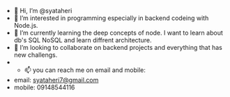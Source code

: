 - 👋 Hi, I’m @syataheri
- 👀 I’m interested in programming especially in backend codeing with Node.js.  
- 🌱 I’m currently learning the deep concepts of node. I want to learn about db's SQL NoSQL and learn diffrent architecture.
- 💞️ I’m looking to collaborate on backend projects and everything that has new challengs.
- - 📫 you can reach me on email and mobile:
-   email: syataheri7@gmail.com
-   mobile: 09148544116

<!---
syataheri/syataheri is a ✨ special ✨ repository because its `README.md` (this file) appears on your GitHub profile.
You can click the Preview link to take a look at your changes.
--->
